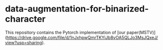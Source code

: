 # data-augmentation-for-binarized-character

This repository contains the Pytorch implementation of [our paper(MSTV)] (https://drive.google.com/file/d/1nJxhpwQmrTKYiJb8vOA5QLJo3MsJQxeJ/view?usp=sharing).


